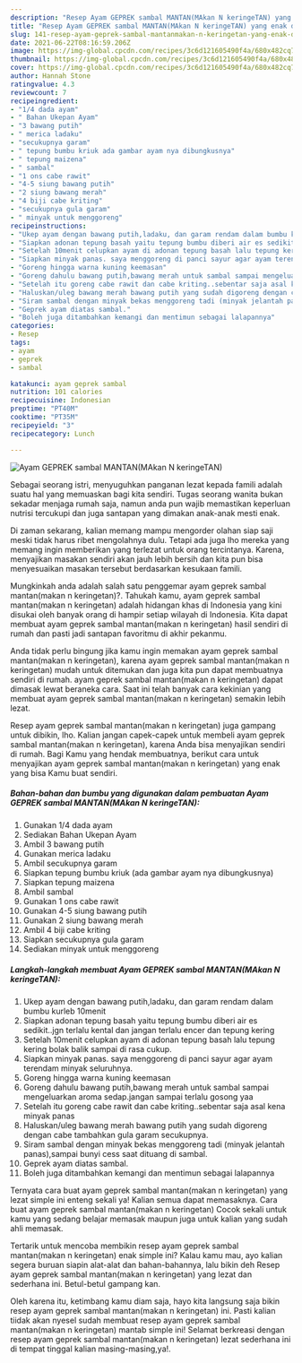 ```yaml
---
description: "Resep Ayam GEPREK sambal MANTAN(MAkan N keringeTAN) yang enak dan Mudah Dibuat"
title: "Resep Ayam GEPREK sambal MANTAN(MAkan N keringeTAN) yang enak dan Mudah Dibuat"
slug: 141-resep-ayam-geprek-sambal-mantanmakan-n-keringetan-yang-enak-dan-mudah-dibuat
date: 2021-06-22T08:16:59.206Z
image: https://img-global.cpcdn.com/recipes/3c6d121605490f4a/680x482cq70/ayam-geprek-sambal-mantanmakan-n-keringetan-foto-resep-utama.jpg
thumbnail: https://img-global.cpcdn.com/recipes/3c6d121605490f4a/680x482cq70/ayam-geprek-sambal-mantanmakan-n-keringetan-foto-resep-utama.jpg
cover: https://img-global.cpcdn.com/recipes/3c6d121605490f4a/680x482cq70/ayam-geprek-sambal-mantanmakan-n-keringetan-foto-resep-utama.jpg
author: Hannah Stone
ratingvalue: 4.3
reviewcount: 7
recipeingredient:
- "1/4 dada ayam"
- " Bahan Ukepan Ayam"
- "3 bawang putih"
- " merica ladaku"
- "secukupnya garam"
- " tepung bumbu kriuk ada gambar ayam nya dibungkusnya"
- " tepung maizena"
- " sambal"
- "1 ons cabe rawit"
- "4-5 siung bawang putih"
- "2 siung bawang merah"
- "4 biji cabe kriting"
- "secukupnya gula garam"
- " minyak untuk menggoreng"
recipeinstructions:
- "Ukep ayam dengan bawang putih,ladaku, dan garam rendam dalam bumbu kurleb 10menit"
- "Siapkan adonan tepung basah yaitu tepung bumbu diberi air es sedikit..jgn terlalu kental dan jangan terlalu encer dan tepung kering"
- "Setelah 10menit celupkan ayam di adonan tepung basah lalu tepung kering bolak balik sampai di rasa cukup."
- "Siapkan minyak panas. saya menggoreng di panci sayur agar ayam terendam minyak seluruhnya."
- "Goreng hingga warna kuning keemasan"
- "Goreng dahulu bawang putih,bawang merah untuk sambal sampai mengeluarkan aroma sedap.jangan sampai terlalu gosong yaa"
- "Setelah itu goreng cabe rawit dan cabe kriting..sebentar saja asal kena minyak panas"
- "Haluskan/uleg bawang merah bawang putih yang sudah digoreng dengan cabe tambahkan gula garam secukupnya."
- "Siram sambal dengan minyak bekas menggoreng tadi (minyak jelantah panas),sampai bunyi cess saat dituang di sambal."
- "Geprek ayam diatas sambal."
- "Boleh juga ditambahkan kemangi dan mentimun sebagai lalapannya"
categories:
- Resep
tags:
- ayam
- geprek
- sambal

katakunci: ayam geprek sambal 
nutrition: 101 calories
recipecuisine: Indonesian
preptime: "PT40M"
cooktime: "PT35M"
recipeyield: "3"
recipecategory: Lunch

---
```



![Ayam GEPREK sambal MANTAN(MAkan N keringeTAN)](https://img-global.cpcdn.com/recipes/3c6d121605490f4a/680x482cq70/ayam-geprek-sambal-mantanmakan-n-keringetan-foto-resep-utama.jpg)

Sebagai seorang istri, menyuguhkan panganan lezat kepada famili adalah suatu hal yang memuaskan bagi kita sendiri. Tugas seorang  wanita bukan sekadar menjaga rumah saja, namun anda pun wajib memastikan keperluan nutrisi tercukupi dan juga santapan yang dimakan anak-anak mesti enak.

Di zaman  sekarang, kalian memang mampu mengorder olahan siap saji meski tidak harus ribet mengolahnya dulu. Tetapi ada juga lho mereka yang memang ingin memberikan yang terlezat untuk orang tercintanya. Karena, menyajikan masakan sendiri akan jauh lebih bersih dan kita pun bisa menyesuaikan masakan tersebut berdasarkan kesukaan famili. 



Mungkinkah anda adalah salah satu penggemar ayam geprek sambal mantan(makan n keringetan)?. Tahukah kamu, ayam geprek sambal mantan(makan n keringetan) adalah hidangan khas di Indonesia yang kini disukai oleh banyak orang di hampir setiap wilayah di Indonesia. Kita dapat membuat ayam geprek sambal mantan(makan n keringetan) hasil sendiri di rumah dan pasti jadi santapan favoritmu di akhir pekanmu.

Anda tidak perlu bingung jika kamu ingin memakan ayam geprek sambal mantan(makan n keringetan), karena ayam geprek sambal mantan(makan n keringetan) mudah untuk ditemukan dan juga kita pun dapat membuatnya sendiri di rumah. ayam geprek sambal mantan(makan n keringetan) dapat dimasak lewat beraneka cara. Saat ini telah banyak cara kekinian yang membuat ayam geprek sambal mantan(makan n keringetan) semakin lebih lezat.

Resep ayam geprek sambal mantan(makan n keringetan) juga gampang untuk dibikin, lho. Kalian jangan capek-capek untuk membeli ayam geprek sambal mantan(makan n keringetan), karena Anda bisa menyajikan sendiri di rumah. Bagi Kamu yang hendak membuatnya, berikut cara untuk menyajikan ayam geprek sambal mantan(makan n keringetan) yang enak yang bisa Kamu buat sendiri.

<!--inarticleads1-->

##### Bahan-bahan dan bumbu yang digunakan dalam pembuatan Ayam GEPREK sambal MANTAN(MAkan N keringeTAN):

1. Gunakan 1/4 dada ayam
1. Sediakan  Bahan Ukepan Ayam
1. Ambil 3 bawang putih
1. Gunakan  merica ladaku
1. Ambil secukupnya garam
1. Siapkan  tepung bumbu kriuk (ada gambar ayam nya dibungkusnya)
1. Siapkan  tepung maizena
1. Ambil  sambal
1. Gunakan 1 ons cabe rawit
1. Gunakan 4-5 siung bawang putih
1. Gunakan 2 siung bawang merah
1. Ambil 4 biji cabe kriting
1. Siapkan secukupnya gula garam
1. Sediakan  minyak untuk menggoreng




<!--inarticleads2-->

##### Langkah-langkah membuat Ayam GEPREK sambal MANTAN(MAkan N keringeTAN):

1. Ukep ayam dengan bawang putih,ladaku, dan garam rendam dalam bumbu kurleb 10menit
1. Siapkan adonan tepung basah yaitu tepung bumbu diberi air es sedikit..jgn terlalu kental dan jangan terlalu encer dan tepung kering
1. Setelah 10menit celupkan ayam di adonan tepung basah lalu tepung kering bolak balik sampai di rasa cukup.
1. Siapkan minyak panas. saya menggoreng di panci sayur agar ayam terendam minyak seluruhnya.
1. Goreng hingga warna kuning keemasan
1. Goreng dahulu bawang putih,bawang merah untuk sambal sampai mengeluarkan aroma sedap.jangan sampai terlalu gosong yaa
1. Setelah itu goreng cabe rawit dan cabe kriting..sebentar saja asal kena minyak panas
1. Haluskan/uleg bawang merah bawang putih yang sudah digoreng dengan cabe tambahkan gula garam secukupnya.
1. Siram sambal dengan minyak bekas menggoreng tadi (minyak jelantah panas),sampai bunyi cess saat dituang di sambal.
1. Geprek ayam diatas sambal.
1. Boleh juga ditambahkan kemangi dan mentimun sebagai lalapannya




Ternyata cara buat ayam geprek sambal mantan(makan n keringetan) yang lezat simple ini enteng sekali ya! Kalian semua dapat memasaknya. Cara buat ayam geprek sambal mantan(makan n keringetan) Cocok sekali untuk kamu yang sedang belajar memasak maupun juga untuk kalian yang sudah ahli memasak.

Tertarik untuk mencoba membikin resep ayam geprek sambal mantan(makan n keringetan) enak simple ini? Kalau kamu mau, ayo kalian segera buruan siapin alat-alat dan bahan-bahannya, lalu bikin deh Resep ayam geprek sambal mantan(makan n keringetan) yang lezat dan sederhana ini. Betul-betul gampang kan. 

Oleh karena itu, ketimbang kamu diam saja, hayo kita langsung saja bikin resep ayam geprek sambal mantan(makan n keringetan) ini. Pasti kalian tiidak akan nyesel sudah membuat resep ayam geprek sambal mantan(makan n keringetan) mantab simple ini! Selamat berkreasi dengan resep ayam geprek sambal mantan(makan n keringetan) lezat sederhana ini di tempat tinggal kalian masing-masing,ya!.

